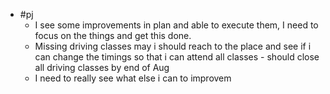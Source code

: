 - #pj
	- I  see some improvements in plan and able to execute them, I need to focus on the things and get this done.
	- Missing driving classes may i should reach to the place and see if i can change the timings so that i can attend all classes - should close all driving classes by end of Aug
	- I need to really see what else i can to improvem